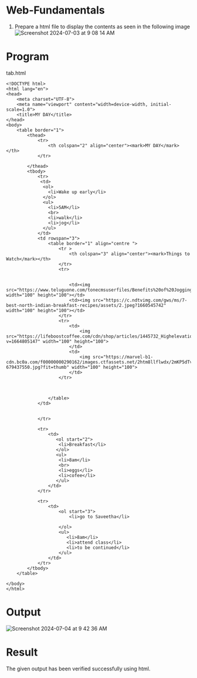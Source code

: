 # Web-Fundamentals
1.  Prepare a html file to display the contents as seen in the following image
![Screenshot 2024-07-03 at 9 08 14 AM](https://github.com/Harshinisrini1910/Web-Fundamentals/assets/161415847/62b3ec34-839c-4074-a8f5-2f9257ad79b8)

# Program

tab.html
```
<!DOCTYPE html>
<html lang="en">
<head>
    <meta charset="UTF-8">
    <meta name="viewport" content="width=device-width, initial-scale=1.0">
    <title>MY DAY</title>
</head>
<body>
    <table border="1">
        <thead>
            <tr>
                <th colspan="2" align="center"><mark>MY DAY</mark></th>
            </tr>
            
        </thead>
        <tbody>
            <tr>
             <td>
              <ol>
                <li>Wake up early</li>
              </ol>
              <ul>
                <li>5AM</li>
                <br>
                <li>walk</li>
                <li>jog</li>
              </ul>
            </td>
            <td rowspan="3">
                <table border="1" align="centre ">
                    <tr >
                        <th colspan="3" align="center"><mark>Things to Watch</mark></th>
                    </tr>
                    <tr>
                        
                
                        <td><img src="https://www.teluguone.com/tonecmsuserfiles/Benefits%20of%20Jogging(1).jpg" width="100" height="100"></td>
                        <td><img src="https://c.ndtvimg.com/gws/ms/7-best-north-indian-breakfast-recipes/assets/2.jpeg?1660545742" width="100" height="100"></td>
                    </tr>
                    <tr>
                        <td>
                            <img src="https://lifeboostcoffee.com/cdn/shop/articles/1445732_Highelevationcoffeebeans_NoLogo_SteamingCupOfCoffee4_090222.jpg?v=1664805147" width="100" height="100">
                        </td>
                        <td>
                            <img src="https://marvel-b1-cdn.bc0a.com/f00000000290162/images.ctfassets.net/2htm8llflwdx/2mKP5dTvcwi8RUABcb6VEP/5fe3aa6f438ba63b96e9f36c639e66e8/Classroom_StudentGroup_Studying_Indoor_GettyImages-679437550.jpg?fit=thumb" width="100" height="100">
                        </td>
                    </tr>
                
                
                    
                </table>
            </td>
                
            
            </tr>

            <tr>
                <td>
                   <ol start="2">
                    <li>Breakfast</li>
                   </ol>
                   <ul>
                    <li>8am</li>
                    <br>
                    <li>eggs</li>
                    <li>cofee</li>
                   </ul> 
                </td>
            </tr>

            <tr>
                <td>
                    <ol start="3">
                        <li>go to Saveetha</li>

                    </ol>
                    <ul>
                       <li>8am</li> 
                       <li>attend class</li>
                       <li>to be continued</li>
                    </ul>
                </td>
            </tr>
        </tbody>
    </table>
    
</body>
</html>
```

# Output

![Screenshot 2024-07-04 at 9 42 36 AM](https://github.com/Harshinisrini1910/Web-Fundamentals/assets/161415847/298c8f47-8e99-45a2-a1c1-e89d2df8d4d2)

# Result
The given output has been verified successfully using html.
